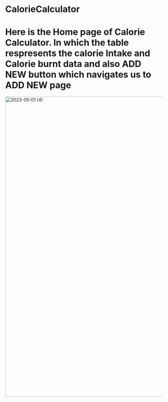 # CalorieCalculator
# Here is the  Home page of Calorie Calculator. In which the table respresents the calorie Intake and Calorie burnt data and also ADD NEW button which navigates us to ADD NEW page
<img width="960" alt="2023-05-01 (4)" src="https://user-images.githubusercontent.com/121668531/235446237-68cbdadd-b2a5-4f68-b707-81da202464a9.png">
